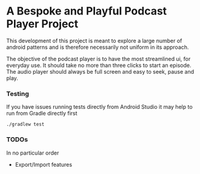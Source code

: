 # A Bespoke and Playful Podcast Player Project

This development of this project is meant to explore a large number of android patterns and is
therefore necessarily not uniform in its approach.

The objective of the podcast player is to have the most streamlined ui, for everyday use.
It should take no more than three clicks to start an episode.
The audio player should always be full screen and easy to seek, pause and play.

### Testing

If you have issues running tests directly from Android Studio it may help to run
from Gradle directly first

    ./gradlew test


### TODOs 

In no particular order

 - Export/Import features
 
